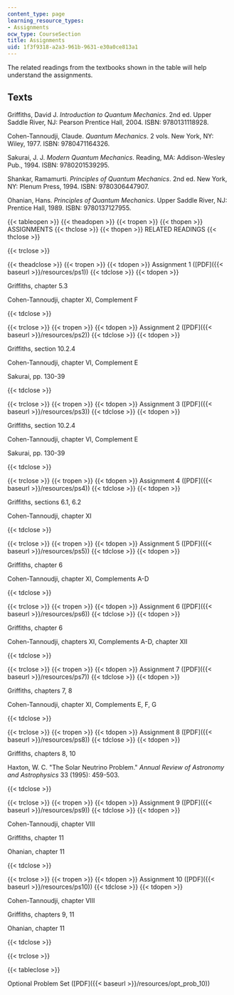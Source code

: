 ```yaml
---
content_type: page
learning_resource_types:
- Assignments
ocw_type: CourseSection
title: Assignments
uid: 1f3f9318-a2a3-961b-9631-e30a0ce813a1
---
```


The related readings from the textbooks shown in the table will help understand the assignments.

Texts
-----

Griffiths, David J. _Introduction to Quantum Mechanics_. 2nd ed. Upper Saddle River, NJ: Pearson Prentice Hall, 2004. ISBN: 9780131118928.

Cohen-Tannoudji, Claude. _Quantum Mechanics_. 2 vols. New York, NY: Wiley, 1977. ISBN: 9780471164326.

Sakurai, J. J. _Modern Quantum Mechanics_. Reading, MA: Addison-Wesley Pub., 1994. ISBN: 9780201539295.

Shankar, Ramamurti. _Principles of Quantum Mechanics_. 2nd ed. New York, NY: Plenum Press, 1994. ISBN: 9780306447907.

Ohanian, Hans. _Principles of Quantum Mechanics_. Upper Saddle River, NJ: Prentice Hall, 1989. ISBN: 9780137127955.

{{< tableopen >}}
{{< theadopen >}}
{{< tropen >}}
{{< thopen >}}
ASSIGNMENTS
{{< thclose >}}
{{< thopen >}}
RELATED READINGS
{{< thclose >}}

{{< trclose >}}

{{< theadclose >}}
{{< tropen >}}
{{< tdopen >}}
Assignment 1 ([PDF]({{< baseurl >}}/resources/ps1))
{{< tdclose >}}
{{< tdopen >}}


Griffiths, chapter 5.3

Cohen-Tannoudji, chapter XI, Complement F


{{< tdclose >}}

{{< trclose >}}
{{< tropen >}}
{{< tdopen >}}
Assignment 2 ([PDF]({{< baseurl >}}/resources/ps2))
{{< tdclose >}}
{{< tdopen >}}


Griffiths, section 10.2.4

Cohen-Tannoudji, chapter VI, Complement E

Sakurai, pp. 130-39


{{< tdclose >}}

{{< trclose >}}
{{< tropen >}}
{{< tdopen >}}
Assignment 3 ([PDF]({{< baseurl >}}/resources/ps3))
{{< tdclose >}}
{{< tdopen >}}


Griffiths, section 10.2.4

Cohen-Tannoudji, chapter VI, Complement E

Sakurai, pp. 130-39


{{< tdclose >}}

{{< trclose >}}
{{< tropen >}}
{{< tdopen >}}
Assignment 4 ([PDF]({{< baseurl >}}/resources/ps4))
{{< tdclose >}}
{{< tdopen >}}


Griffiths, sections 6.1, 6.2

Cohen-Tannoudji, chapter XI


{{< tdclose >}}

{{< trclose >}}
{{< tropen >}}
{{< tdopen >}}
Assignment 5 ([PDF]({{< baseurl >}}/resources/ps5))
{{< tdclose >}}
{{< tdopen >}}


Griffiths, chapter 6

Cohen-Tannoudji, chapter XI, Complements A-D


{{< tdclose >}}

{{< trclose >}}
{{< tropen >}}
{{< tdopen >}}
Assignment 6 ([PDF]({{< baseurl >}}/resources/ps6))
{{< tdclose >}}
{{< tdopen >}}


Griffiths, chapter 6

Cohen-Tannoudji, chapters XI, Complements A-D, chapter XII


{{< tdclose >}}

{{< trclose >}}
{{< tropen >}}
{{< tdopen >}}
Assignment 7 ([PDF]({{< baseurl >}}/resources/ps7))
{{< tdclose >}}
{{< tdopen >}}


Griffiths, chapters 7, 8

Cohen-Tannoudji, chapter XI, Complements E, F, G


{{< tdclose >}}

{{< trclose >}}
{{< tropen >}}
{{< tdopen >}}
Assignment 8 ([PDF]({{< baseurl >}}/resources/ps8))
{{< tdclose >}}
{{< tdopen >}}


Griffiths, chapters 8, 10

Haxton, W. C. "The Solar Neutrino Problem." _Annual Review of Astronomy and Astrophysics_ 33 (1995): 459-503.


{{< tdclose >}}

{{< trclose >}}
{{< tropen >}}
{{< tdopen >}}
Assignment 9 ([PDF]({{< baseurl >}}/resources/ps9))
{{< tdclose >}}
{{< tdopen >}}


Cohen-Tannoudji, chapter VIII

Griffiths, chapter 11

Ohanian, chapter 11


{{< tdclose >}}

{{< trclose >}}
{{< tropen >}}
{{< tdopen >}}
Assignment 10 ([PDF]({{< baseurl >}}/resources/ps10))
{{< tdclose >}}
{{< tdopen >}}


Cohen-Tannoudji, chapter VIII

Griffiths, chapters 9, 11

Ohanian, chapter 11


{{< tdclose >}}

{{< trclose >}}

{{< tableclose >}}

Optional Problem Set ([PDF]({{< baseurl >}}/resources/opt_prob_10))